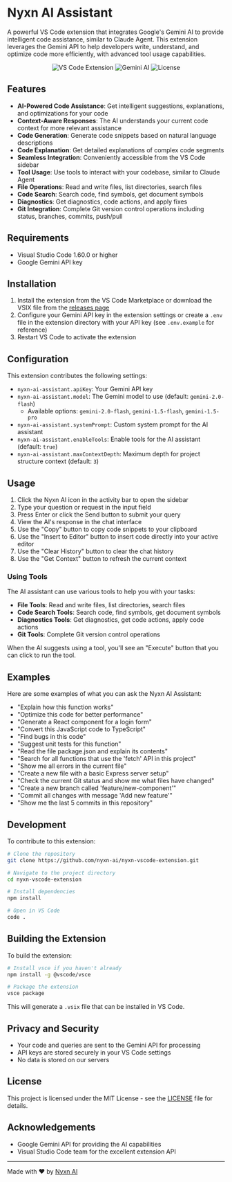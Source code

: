 # Nyxn AI Assistant

A powerful VS Code extension that integrates Google's Gemini AI to provide intelligent code assistance, similar to Claude Agent. This extension leverages the Gemini API to help developers write, understand, and optimize code more efficiently, with advanced tool usage capabilities.

<p align="center">
  <img src="https://img.shields.io/badge/VS%20Code-Extension-blue" alt="VS Code Extension">
  <img src="https://img.shields.io/badge/Gemini-AI-green" alt="Gemini AI">
  <img src="https://img.shields.io/badge/License-MIT-yellow" alt="License">
</p>

## Features

- **AI-Powered Code Assistance**: Get intelligent suggestions, explanations, and optimizations for your code
- **Context-Aware Responses**: The AI understands your current code context for more relevant assistance
- **Code Generation**: Generate code snippets based on natural language descriptions
- **Code Explanation**: Get detailed explanations of complex code segments
- **Seamless Integration**: Conveniently accessible from the VS Code sidebar
- **Tool Usage**: Use tools to interact with your codebase, similar to Claude Agent
- **File Operations**: Read and write files, list directories, search files
- **Code Search**: Search code, find symbols, get document symbols
- **Diagnostics**: Get diagnostics, code actions, and apply fixes
- **Git Integration**: Complete Git version control operations including status, branches, commits, push/pull

## Requirements

- Visual Studio Code 1.60.0 or higher
- Google Gemini API key

## Installation

1. Install the extension from the VS Code Marketplace or download the VSIX file from the [releases page](https://github.com/nyxn-ai/nyxn-vscode-extension/releases)
2. Configure your Gemini API key in the extension settings or create a `.env` file in the extension directory with your API key (see `.env.example` for reference)
3. Restart VS Code to activate the extension

## Configuration

This extension contributes the following settings:

- `nyxn-ai-assistant.apiKey`: Your Gemini API key
- `nyxn-ai-assistant.model`: The Gemini model to use (default: `gemini-2.0-flash`)
  - Available options: `gemini-2.0-flash`, `gemini-1.5-flash`, `gemini-1.5-pro`
- `nyxn-ai-assistant.systemPrompt`: Custom system prompt for the AI assistant
- `nyxn-ai-assistant.enableTools`: Enable tools for the AI assistant (default: `true`)
- `nyxn-ai-assistant.maxContextDepth`: Maximum depth for project structure context (default: `3`)

## Usage

1. Click the Nyxn AI icon in the activity bar to open the sidebar
2. Type your question or request in the input field
3. Press Enter or click the Send button to submit your query
4. View the AI's response in the chat interface
5. Use the "Copy" button to copy code snippets to your clipboard
6. Use the "Insert to Editor" button to insert code directly into your active editor
7. Use the "Clear History" button to clear the chat history
8. Use the "Get Context" button to refresh the current context

### Using Tools

The AI assistant can use various tools to help you with your tasks:

- **File Tools**: Read and write files, list directories, search files
- **Code Search Tools**: Search code, find symbols, get document symbols
- **Diagnostics Tools**: Get diagnostics, get code actions, apply code actions
- **Git Tools**: Complete Git version control operations

When the AI suggests using a tool, you'll see an "Execute" button that you can click to run the tool.

## Examples

Here are some examples of what you can ask the Nyxn AI Assistant:

- "Explain how this function works"
- "Optimize this code for better performance"
- "Generate a React component for a login form"
- "Convert this JavaScript code to TypeScript"
- "Find bugs in this code"
- "Suggest unit tests for this function"
- "Read the file package.json and explain its contents"
- "Search for all functions that use the 'fetch' API in this project"
- "Show me all errors in the current file"
- "Create a new file with a basic Express server setup"
- "Check the current Git status and show me what files have changed"
- "Create a new branch called 'feature/new-component'"
- "Commit all changes with message 'Add new feature'"
- "Show me the last 5 commits in this repository"

## Development

To contribute to this extension:

```bash
# Clone the repository
git clone https://github.com/nyxn-ai/nyxn-vscode-extension.git

# Navigate to the project directory
cd nyxn-vscode-extension

# Install dependencies
npm install

# Open in VS Code
code .
```

## Building the Extension

To build the extension:

```bash
# Install vsce if you haven't already
npm install -g @vscode/vsce

# Package the extension
vsce package
```

This will generate a `.vsix` file that can be installed in VS Code.

## Privacy and Security

- Your code and queries are sent to the Gemini API for processing
- API keys are stored securely in your VS Code settings
- No data is stored on our servers

## License

This project is licensed under the MIT License - see the [LICENSE](LICENSE) file for details.

## Acknowledgements

- Google Gemini API for providing the AI capabilities
- Visual Studio Code team for the excellent extension API

---

Made with ❤️ by [Nyxn AI](https://github.com/nyxn-ai)

